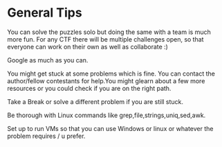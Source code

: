 # General Tips
You can solve the puzzles solo but doing the same with a team is much more fun. For any CTF there will be multiple challenges open, so that everyone can work on their own as well as collaborate :)

Google as much as you can.

You might get stuck at some problems which is fine. You can contact the author/fellow contestants for help.You might glearn about a few more resources or you could check if you are on the right path.

Take a Break or solve a different problem if you are still stuck.

Be thorough with Linux commands like grep,file,strings,uniq,sed,awk.

Set up to run VMs so that you can use Windows or linux or whatever the problem requires / u prefer.




